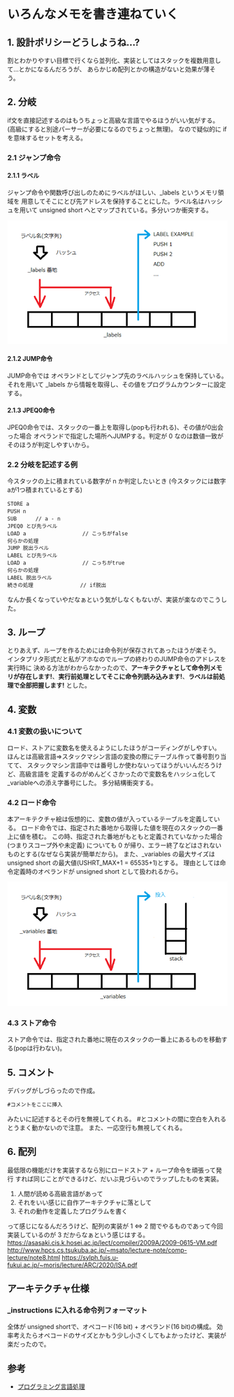 ﻿# いろんなメモを書き連ねていく

## 1. 設計ポリシーどうしようね...?

割とわかりやすい目標で行くなら並列化、実装としてはスタックを複数用意して...とかになるんだろうが、
あらかじめ配列とかの構造がないと効果が薄そう。

## 2. 分岐

if文を直接記述するのはもうちょっと高級な言語でやるほうがいい気がする。
(高級にすると別途パーサーが必要になるのでちょっと無理)。
なので疑似的に if を意味するセットを考える。

### 2.1 ジャンプ命令

#### 2.1.1 ラベル

ジャンプ命令や関数呼び出しのためにラベルがほしい、_labels というメモリ領域を
用意してそこにとび先アドレスを保持することにした。ラベル名はハッシュを用いて
unsigned short へとマップされている。多分いつか衝突する。

![labelsの仕様](./img/labels.png)

#### 2.1.2 JUMP命令

JUMP命令では オペランドとしてジャンプ先のラベルハッシュを保持している。
それを用いて _labels から情報を取得し、その値をプログラムカウンターに設定する。

#### 2.1.3 JPEQ0命令

JPEQ0命令では、スタックの一番上を取得し(popも行われる)、その値が0出会った場合
オペランドで指定した場所へJUMPする。判定が 0 なのは数値一致がそのほうが判定しやすいから。

### 2.2 分岐を記述する例

今スタックの上に積まれている数字が n か判定したいとき
(今スタックには数字aが1つ積まれているとする)

```txt
STORE a
PUSH n
SUB      // a - n
JPEQ0 とび先ラベル
LOAD a                  // こっちがfalse
何らかの処理
JUMP 脱出ラベル
LABEL とび先ラベル
LOAD a                  // こっちがtrue
何らかの処理
LABEL 脱出ラベル
続きの処理               // if脱出
```

なんか長くなっていやだなぁという気がしなくもないが、実装が楽なのでこうした。

## 3. ループ

とりあえず、ループを作るためには命令列が保存されてあったほうが楽そう。
インタプリタ形式だと私がアホなのでループの終わりのJUMP命令のアドレスを実行時に
決める方法がわからなかったので、**アーキテクチャとして命令列メモリが存在します!**、**実行前処理としてそこに命令列読み込みます!**、**ラベルは前処理で全部把握します!** とした。

## 4. 変数

### 4.1 変数の扱いについて

ロード、ストアに変数名を使えるようにしたほうがコーディングがしやすい。
ほんとは高級言語⇒スタックマシン言語の変換の際にテーブル作って番号割り当てて、
スタックマシン言語中では番号しか使わないってほうがいいんだろうけど、高級言語を
定義するのがめんどくさかったので変数名をハッシュ化して_variableへの添え字番号にした。
多分結構衝突する。

### 4.2 ロード命令

本アーキテクチャ絵は仮想的に、変数の値が入っているテーブルを定義している。
ロード命令では、指定された番地から取得した値を現在のスタックの一番上に値を積む。
この時、指定された番地がもともと定義されていなかった場合(つまりスコープ外や未定義)
についても 0 が帰り、エラー終了などはされないものとする(なぜなら実装が簡単だから)。
また、_variables の最大サイズは unsigned short の最大値(USHRT_MAX+1 = 65535+1)とする。
理由としては命令定義時のオペランドが unsigned short として扱われるから。

![variablesの仕様](./img/variables.png)

### 4.3 ストア命令

ストア命令では、指定された番地に現在のスタックの一番上にあるものを移動する(popは行わない)。

## 5. コメント

デバッグがしづらったので作成。

```txt
#コメントをここに挿入
```

みたいに記述するとその行を無視してくれる。
\#とコメントの間に空白を入れるとうまく動かないので注意。
また、一応空行も無視してくれる。

## 6. 配列

最低限の機能だけを実装するなら別にロードストア + ループ命令を頑張って発行
すれば同じことができるけど、だいぶ見づらいのでラップしたものを実装。

1. 人間が読める高級言語があって
2. それをいい感じに自作アーキテクチャに落として
3. それの動作を定義したプログラムを書く

って感じになるんだろうけど、配列の実装が 1 ⇔ 2 間でやるものであって今回実装しているのが 3 だからなぁという感じはする。
https://asasaki.cis.k.hosei.ac.jp/lect/compiler/2009A/2009-0615-VM.pdf
http://www.hpcs.cs.tsukuba.ac.jp/~msato/lecture-note/comp-lecture/note8.html
https://sylph.fuis.u-fukui.ac.jp/~moris/lecture/ARC/2020/ISA.pdf

## アーキテクチャ仕様

### _instructions に入れる命令列フォーマット

全体が unsigned shortで、オペコード(16 bit) + オペランド(16 bit)の構成。
効率考えたらオペコードのサイズとかもう少し小さくしてもよかったけど、実装が楽だったので。

## 参考

- [プログラミング言語処理](http://www.hpcs.cs.tsukuba.ac.jp/~msato/lecture-note/comp-lecture/note8.html)
